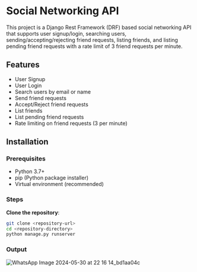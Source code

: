 # Social Networking API

This project is a Django Rest Framework (DRF) based social networking API that supports user signup/login, searching users, sending/accepting/rejecting friend requests, listing friends, and listing pending friend requests with a rate limit of 3 friend requests per minute.

## Features

- User Signup
- User Login
- Search users by email or name
- Send friend requests
- Accept/Reject friend requests
- List friends
- List pending friend requests
- Rate limiting on friend requests (3 per minute)

## Installation

### Prerequisites

- Python 3.7+
- pip (Python package installer)
- Virtual environment (recommended)

### Steps

 **Clone the repository**:
   ```sh
   git clone <repository-url>
   cd <repository-directory>
   python manage.py runserver
  ```
### Output

![WhatsApp Image 2024-05-30 at 22 16 14_bd1aa04c](https://github.com/AdityaSaxena1311/Social_Network/assets/80876781/55932885-4cda-4b63-bd38-52a56168b43f)
